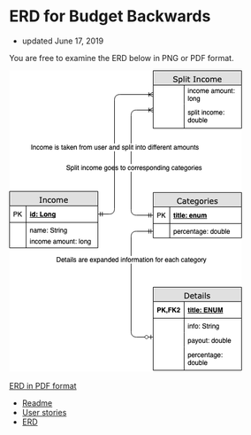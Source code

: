 # ERD for Budget Backwards
+ updated June 17, 2019

You are free to examine the ERD below in PNG or PDF format.


![ERD png](budget_erd.png)

[ERD in PDF format](BudgetBackwards.pdf) 

+ [Readme](https://treypage.github.io/budget-backwards/)
+ [User stories](user-stories.md)
+ [ERD](ERD.md)
